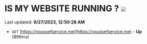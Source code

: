 # IS MY WEBSITE RUNNING ? [![](https://img.shields.io/static/v1?label=Sponsor&message=%E2%9D%A4&logo=GitHub&color=%23fe8e86)](https://github.com/sponsors/<username>)

Last updated: **9/27/2023, 12:50:28 AM**

- `GET` [https://youssefservice.me](https://youssefservice.me) - **Up** (896ms)
